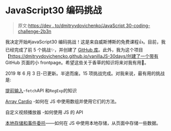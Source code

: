 # JavaScript30 编码挑战

> 原文:[https://dev . to/dmitryvdovichenko/JavaScript 30-coding-challenge-2b3n](https://dev.to/dmitryvdovichencko/javascript30-coding-challenge-2b3n)

我决定开始#javaScript30 编码挑战！这是来自威斯博斯的免费课程👍。目前，我已经完成了前 5 个挑战✨，并创建了 [GitHub 库](https://github.com/DmitryVdovichencko/vanillaJS-30days)。此外，我为这个项目【https://dmitryvdovichencko.github.io/vanillaJS-30days/创建了一个带有 GitHub 页面的小 frontpage。希望这些关于香草的知识将来对我有用🙏。

2019 年 6 月 3 日-已更新。半途而废。15 项挑战完成。对我来说，最有用的挑战是:

[提前输入](https://dmitryvdovichencko.github.io/vanillaJS-30days/06-Type-Ahead/index.html)-`fetch`API 和`RegExp`的知识

[Array Cardio](https://dmitryvdovichencko.github.io/vanillaJS-30days/07-Array-Cardio-2/index.html) -如何在 JS 中使用数组并使用它们的方法。

自定义视频播放器 -如何使用 JS 的 API

[本地存储和事件委托](https://dmitryvdovichencko.github.io/vanillaJS-30days/15-Local-Storage-Event-Delegation/index.html)——如何在 JS 中使用本地存储，从页面中存储一些数据。